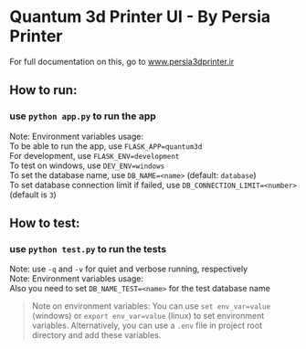 # Quantum 3d Printer UI - By Persia Printer
For full documentation on this, go to www.persia3dprinter.ir

## How to run:  
### use `python app.py` to run the app  
Note: Environment variables usage:  
To be able to run the app, use `FLASK_APP=quantum3d`  
For development, use `FLASK_ENV=development`  
To test on windows, use `DEV_ENV=windows`  
To set the database name, use `DB_NAME=<name>` (default: `database`)  
To set database connection limit if failed, use `DB_CONNECTION_LIMIT=<number>` (default is `3`)

## How to test:  
### use `python test.py` to run the tests  
Note: use `-q` and `-v` for quiet and verbose running, respectively  
Note: Environment variables usage:  
Also you need to set `DB_NAME_TEST=<name>` for the test database name

> Note on environment variables: You can use `set env_var=value` (windows) or `export env_var=value` (linux) to set environment variables. Alternatively, you can use a `.env` file in project root directory and add these variables.
